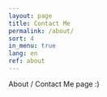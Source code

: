 ```yaml
---
layout: page
title: Contact Me
permalink: /about/
sort: 4
in_menu: true
lang: en
ref: about
---
```


About / Contact Me page :)
